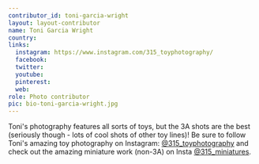 ```yaml
---
contributor_id: toni-garcia-wright
layout: layout-contributor
name: Toni Garcia Wright
country: 
links:
  instagram: https://www.instagram.com/315_toyphotography/
  facebook:
  twitter: 
  youtube:
  pinterest: 
  web:
role: Photo contributor
pic: bio-toni-garcia-wright.jpg
---
```

Toni's photography features all sorts of toys, but the 3A shots are the best (seriously though - lots of cool shots of other toy lines)! Be sure to follow Toni's amazing toy photography on Instagram: <a href="https://www.instagram.com/315_toyphotography/">@315_toyphotography</a> and check out the amazing miniature work (non-3A) on Insta <a href="https://www.instagram.com/315_miniatures/">@315_miniatures</a>.
